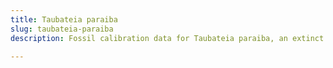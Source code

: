 ```yaml
---
title: Taubateia paraiba
slug: taubateia-paraiba
description: Fossil calibration data for Taubateia paraiba, an extinct species of fish. Includes taxonomy authority and locality references, and cross-references to living taxa.

---
```

